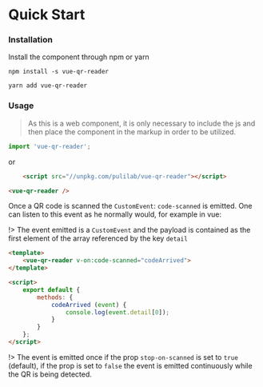 # Quick Start

### Installation
Install the component through npm or yarn


```shell
npm install -s vue-qr-reader

yarn add vue-qr-reader
```

### Usage
> As this is a web component, it is only necessary to include the js and then place the component in the markup in order to be utilized.

```js
import 'vue-qr-reader';
```

or

```html
    <script src="//unpkg.com/pulilab/vue-qr-reader"></script>
```

```html
<vue-qr-reader />
```


Once a QR code is scanned the `CustomEvent`: `code-scanned` is emitted. One can listen to this event as he normally would, for example in vue:

!> The event emitted is a `CustomEvent` and the payload is contained as the first element of the array referenced by the key `detail`

```html
<template>
    <vue-qr-reader v-on:code-scanned="codeArrived">
</template>

<script>
    export default {
        methods: {
            codeArrived (event) {
                console.log(event.detail[0]);
            }
        }
    };
</script>
```

!> The event is emitted once if the prop `stop-on-scanned` is set to `true` (default), if the prop is set to `false` the event is emitted continuously while the QR is being detected.
